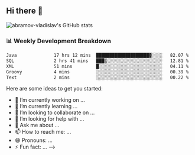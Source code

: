 ## Hi there 👋
![abramov-vladislav's GitHub stats](https://github-readme-stats.vercel.app/api?username=abramov-vladislav&theme=dark&show_icons=true)

### 📊 Weekly Development Breakdown

<!--START_SECTION:waka-->

```txt
Java              17 hrs 12 mins  ████████████████████▓░░░░   82.07 %
SQL               2 hrs 41 mins   ███▒░░░░░░░░░░░░░░░░░░░░░   12.81 %
XML               51 mins         █░░░░░░░░░░░░░░░░░░░░░░░░   04.11 %
Groovy            4 mins          ░░░░░░░░░░░░░░░░░░░░░░░░░   00.39 %
Text              2 mins          ░░░░░░░░░░░░░░░░░░░░░░░░░   00.22 %
```

<!--END_SECTION:waka-->


Here are some ideas to get you started:

- 🔭 I’m currently working on ...
- 🌱 I’m currently learning ...
- 👯 I’m looking to collaborate on ...
- 🤔 I’m looking for help with ...
- 💬 Ask me about ...
- 📫 How to reach me: ...
- 😄 Pronouns: ...
- ⚡ Fun fact: ...
-->

